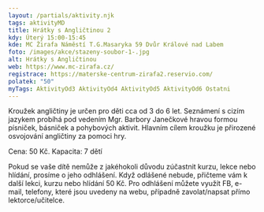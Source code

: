 ```yaml
---
layout: /partials/aktivity.njk
tags: aktivityMD
title: Hrátky s Angličtinou 2
kdy: Úterý 15:00-15:45
kde: MC Žirafa Náměstí T.G.Masaryka 59 Dvůr Králové nad Labem
foto: /images/akce/stazeny-soubor-1-.jpg
alt: Hrátky s Angličtinou
web: https://www.mc-zirafa.cz/
registrace: https://materske-centrum-zirafa2.reservio.com/
polatek: "50"
myTags: AktivityOd3 AktivityOd4 AktivityOd5 AktivityOd6 Ostatni
---
```



Kroužek angličtiny je určen pro děti cca od 3 do 6 let. Seznámení s cizím jazykem probíhá pod vedením Mgr. Barbory Janečkové hravou formou písniček, básniček a pohybových aktivit. Hlavním cílem kroužku je přirozené osvojování angličtiny za pomoci hry.

Cena: 50 Kč. Kapacita: 7 dětí

Pokud se vaše dítě nemůže z jakéhokoli důvodu zúčastnit kurzu, lekce nebo hlídání, prosíme o jeho odhlášení. Když odlášené nebude, přičteme vám k další lekci, kurzu nebo hlídání 50 Kč. Pro odhlášení můžete využít FB, e-mail, telefony, které jsou uvedeny na webu, případně zavolat/napsat přímo lektorce/učitelce.